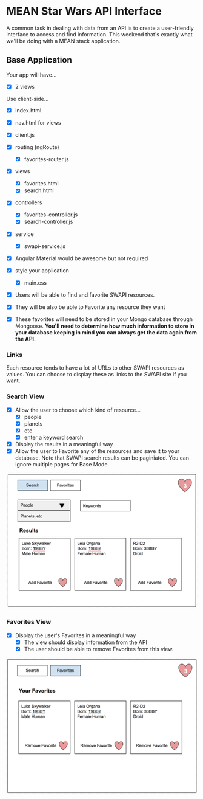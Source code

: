 # MEAN Star Wars API Interface

A common task in dealing with data from an API is to create a user-friendly interface to access and find information. This weekend that's exactly what we'll be doing with a MEAN stack application.


## Base Application

Your app will have... 
- [x] 2 views

Use client-side...
- [x] index.html
- [x] nav.html for views
- [x] client.js
- [x] routing (ngRoute)
    - [x] favorites-router.js
- [x] views
    - [x] favorites.html
    - [x] search.html
- [x] controllers
    - [x] favorites-controller.js
    - [x] search-controller.js
- [x] service
    - [x] swapi-service.js
- [x] Angular Material would be awesome but not required
- [x] style your application
    - [x] main.css
- [x] Users will be able to find and favorite SWAPI resources.
- [x] They will be also be able to Favorite any resource they want 
- [x] These favorites will need to be stored in your Mongo database through Mongoose. **You'll need to determine how much information to store in your database keeping in mind you can always get the data again from the API.**


### Links

Each resource tends to have a lot of URLs to other SWAPI resources as values. You can choose to display these as links to the SWAPI site if you want.


### Search View

- [x] Allow the user to choose which kind of resource...
    - [x] people 
    - [x] planets 
    - [x] etc 
    - [x] enter a keyword search 
- [x] Display the results in a meaningful way
- [x] Allow the user to Favorite any of the resources and save it to your database. Note that SWAPI search results can be paginiated. You can ignore multiple pages for Base Mode.

![Search View](images/search.png)


### Favorites View

- [x] Display the user's Favorites in a meaningful way
    - [x] The view should display information from the API
    - [x] The user should be able to remove Favorites from this view.

![Search View](images/favorites.png)


